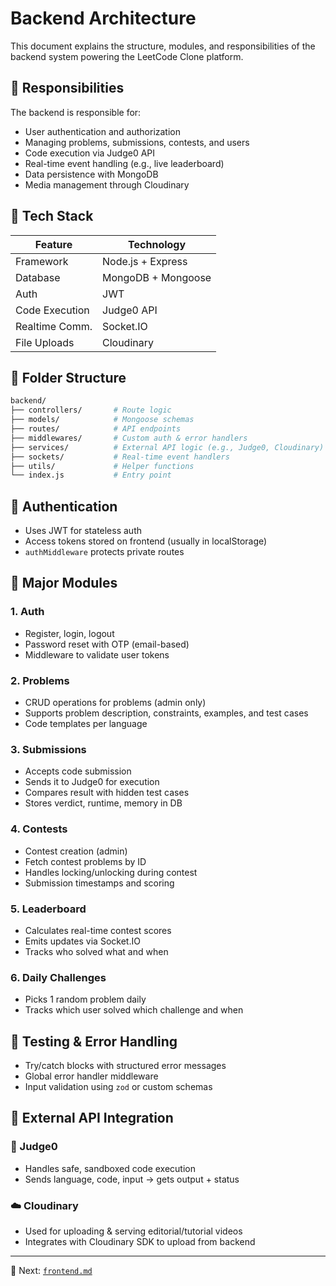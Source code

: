 # Backend Architecture

This document explains the structure, modules, and responsibilities of the backend system powering the LeetCode Clone platform.

## 🧠 Responsibilities

The backend is responsible for:

* User authentication and authorization
* Managing problems, submissions, contests, and users
* Code execution via Judge0 API
* Real-time event handling (e.g., live leaderboard)
* Data persistence with MongoDB
* Media management through Cloudinary

## 🚀 Tech Stack

| Feature        | Technology         |
| -------------- | ------------------ |
| Framework      | Node.js + Express  |
| Database       | MongoDB + Mongoose |
| Auth           | JWT                |
| Code Execution | Judge0 API         |
| Realtime Comm. | Socket.IO          |
| File Uploads   | Cloudinary         |

## 📂 Folder Structure

```bash
backend/
├── controllers/       # Route logic
├── models/            # Mongoose schemas
├── routes/            # API endpoints
├── middlewares/       # Custom auth & error handlers
├── services/          # External API logic (e.g., Judge0, Cloudinary)
├── sockets/           # Real-time event handlers
├── utils/             # Helper functions
└── index.js           # Entry point
```

## 🔐 Authentication

* Uses JWT for stateless auth
* Access tokens stored on frontend (usually in localStorage)
* `authMiddleware` protects private routes

## 📌 Major Modules

### 1. **Auth**

* Register, login, logout
* Password reset with OTP (email-based)
* Middleware to validate user tokens

### 2. **Problems**

* CRUD operations for problems (admin only)
* Supports problem description, constraints, examples, and test cases
* Code templates per language

### 3. **Submissions**

* Accepts code submission
* Sends it to Judge0 for execution
* Compares result with hidden test cases
* Stores verdict, runtime, memory in DB

### 4. **Contests**

* Contest creation (admin)
* Fetch contest problems by ID
* Handles locking/unlocking during contest
* Submission timestamps and scoring

### 5. **Leaderboard**

* Calculates real-time contest scores
* Emits updates via Socket.IO
* Tracks who solved what and when

### 6. **Daily Challenges**

* Picks 1 random problem daily
* Tracks which user solved which challenge and when

## 🧪 Testing & Error Handling

* Try/catch blocks with structured error messages
* Global error handler middleware
* Input validation using `zod` or custom schemas

## 📡 External API Integration

### 🧮 Judge0

* Handles safe, sandboxed code execution
* Sends language, code, input → gets output + status

### ☁️ Cloudinary

* Used for uploading & serving editorial/tutorial videos
* Integrates with Cloudinary SDK to upload from backend

---

📘 Next: [`frontend.md`](./frontend.md)
